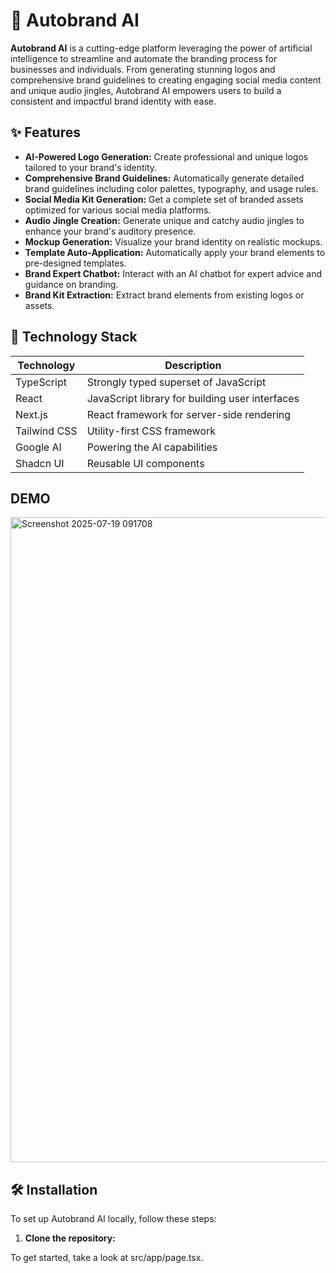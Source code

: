 # 🎨 Autobrand AI

**Autobrand AI** is a cutting-edge platform leveraging the power of artificial intelligence to streamline and automate the branding process for businesses and individuals. From generating stunning logos and comprehensive brand guidelines to creating engaging social media content and unique audio jingles, Autobrand AI empowers users to build a consistent and impactful brand identity with ease.

## ✨ Features

-   **AI-Powered Logo Generation:** Create professional and unique logos tailored to your brand's identity.
-   **Comprehensive Brand Guidelines:** Automatically generate detailed brand guidelines including color palettes, typography, and usage rules.
-   **Social Media Kit Generation:** Get a complete set of branded assets optimized for various social media platforms.
-   **Audio Jingle Creation:** Generate unique and catchy audio jingles to enhance your brand's auditory presence.
-   **Mockup Generation:** Visualize your brand identity on realistic mockups.
-   **Template Auto-Application:** Automatically apply your brand elements to pre-designed templates.
-   **Brand Expert Chatbot:** Interact with an AI chatbot for expert advice and guidance on branding.
-   **Brand Kit Extraction:** Extract brand elements from existing logos or assets.

## 🚀 Technology Stack

| Technology    | Description                                    |
|---------------|------------------------------------------------|
| TypeScript    | Strongly typed superset of JavaScript          |
| React         | JavaScript library for building user interfaces |
| Next.js       | React framework for server-side rendering     |
| Tailwind CSS  | Utility-first CSS framework                    |
| Google AI     | Powering the AI capabilities                  |
| Shadcn UI     | Reusable UI components                        |


## DEMO
<img width="1905" height="1032" alt="Screenshot 2025-07-19 091708" src="https://github.com/user-attachments/assets/14b73aea-fd58-4e3d-a6ef-e0a4e2c35f0d" />


## 🛠️ Installation

To set up Autobrand AI locally, follow these steps:

1.  **Clone the repository:**


To get started, take a look at src/app/page.tsx.
